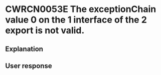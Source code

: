 # CWRCN0053E The exceptionChain value 0 on the 1 interface of the 2 export is not valid.

## Explanation

## User response